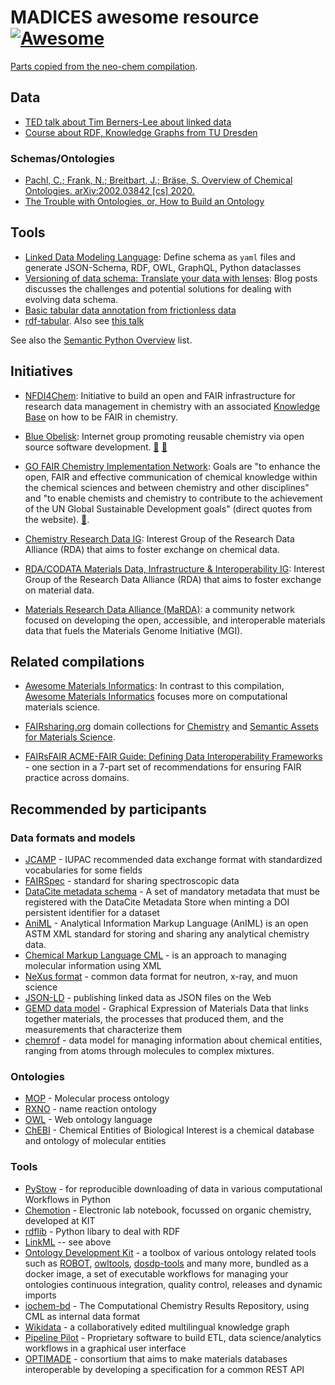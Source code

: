 # MADICES awesome resource [![Awesome](https://cdn.rawgit.com/sindresorhus/awesome/d7305f38d29fed78fa85652e3a63e154dd8e8829/media/badge.svg)](https://github.com/sindresorhus/awesome)

[Parts copied from the neo-chem compilation](https://github.com/neo-chem/awesome-chemical-data).

## Data

- [TED talk about Tim Berners-Lee about linked data](https://www.youtube.com/watch?v=OM6XIICm_qo)
- [Course about RDF, Knowledge Graphs from TU Dresden](https://www.youtube.com/channel/UCCvDWNsR8YlQrB1tSj9Xqsw)


### Schemas/Ontologies

- [Pachl, C.; Frank, N.; Breitbart, J.; Bräse, S. Overview of Chemical Ontologies. arXiv:2002.03842 [cs] 2020.](https://arxiv.org/pdf/2002.03842.pdf)
- [The Trouble with Ontologies, or, How to Build an Ontology](https://cthoyt.com/2020/05/12/building-an-ontology.html)

## Tools

- [Linked Data Modeling Language](https://linkml.io/): Define schema as `yaml` files and generate JSON-Schema, RDF, OWL, GraphQL, Python dataclasses
- [Versioning of data schema: Translate your data with lenses](https://www.inkandswitch.com/cambria/): Blog posts discusses the challenges and potential solutions for dealing with evolving data schema. 
- [Basic tabular data annotation from frictionless data](https://specs.frictionlessdata.io/table-schema/#name)
- [rdf-tabular](https://github.com/ruby-rdf/rdf-tabular). Also see [this talk](https://www.youtube.com/watch?v=qIXcnSCOyZs)

See also the [Semantic Python Overview](https://github.com/pysemtec/semantic-python-overview) list.

## Initiatives 

- [NFDI4Chem](https://www.nfdi4chem.de/): Initiative to build an open and FAIR infrastructure for research data management in chemistry with an associated [Knowledge Base](https://knowledgebase.nfdi4chem.de) on how to be FAIR in chemistry.

- [Blue Obelisk](https://blueobelisk.github.io/): Internet group promoting reusable chemistry via open source software development. [📄](https://pubs.acs.org/doi/10.1021/ci050400b) [📄](https://jcheminf.biomedcentral.com/articles/10.1186/1758-2946-3-37)

- [GO FAIR Chemistry Implementation Network](https://www.go-fair.org/implementation-networks/overview/chemistryin/): Goals are "to enhance the open, FAIR and effective communication of chemical knowledge within the chemical sciences and between chemistry and other disciplines" and "to enable chemists and chemistry to contribute to the achievement of the UN Global Sustainable Development goals" (direct quotes from the website). [📄](https://www.mitpressjournals.org/doi/full/10.1162/dint_a_00035).

- [Chemistry Research Data IG](https://www.rd-alliance.org/groups/chemistry-research-data-interest-group.html): Interest Group of the Research Data Alliance (RDA) that aims to foster exchange on chemical data.

- [RDA/CODATA Materials Data, Infrastructure & Interoperability IG](https://www.rd-alliance.org/groups/rdacodata-materials-data-infrastructure-interoperability-ig.html): Interest Group of the Research Data Alliance (RDA) that aims to foster exchange on material data.

- [Materials Research Data Alliance (MaRDA)](https://www.marda-alliance.org/): a community network focused on developing the open, accessible, and interoperable materials data that fuels the Materials Genome Initiative (MGI).


## Related compilations

- [Awesome Materials Informatics](https://github.com/tilde-lab/awesome-materials-informatics): In contrast to this compilation, [Awesome Materials Informatics](https://github.com/tilde-lab/awesome-materials-informatics) focuses more on computational materials science.

- [FAIRsharing.org](https://fairsharing.org) domain collections for [Chemistry](https://fairsharing.org/collection/Chemistry) and [Semantic Assets for Materials Science](https://fairsharing.org/collection/SemanticAssetsMatSci).

- [FAIRsFAIR ACME-FAIR Guide: Defining Data Interoperability Frameworks](https://zenodo.org/record/5775552) - one section in a 7-part set of recommendations for ensuring FAIR practice across domains.

## Recommended by participants 

### Data formats and models 
- [JCAMP](jcamp-dx.org) - IUPAC recommended data exchange format with standardized vocabularies for some fields
- [FAIRSpec](https://github.com/IUPAC/IUPAC-FAIRSpec) - standard for sharing spectroscopic data
- [DataCite metadata schema](https://datacite.org/) - A set of mandatory metadata that must be registered with the DataCite Metadata Store when minting a DOI persistent identifier for a dataset
- [AniML](https://www.animl.org/) - Analytical Information Markup Language (AnIML) is an open ASTM XML standard for storing and sharing any analytical chemistry data.
- [Chemical Markup Language CML](https://www.xml-cml.org/) - is an approach to managing molecular information using XML
- [NeXus format](https://www.nexusformat.org/) -  common data format for neutron, x-ray, and muon science
- [JSON-LD](https://search.brave.com/search?q=json-ld&source=desktop) - publishing linked data as JSON files on the Web
- [GEMD data model](https://citrineinformatics.github.io/gemd-docs/) -  Graphical Expression of Materials Data that  links together materials, the processes that produced them, and the measurements that characterize them
- [chemrof](https://chemkg.github.io/chemrof/) - data model for managing information about chemical entities, ranging from atoms through molecules to complex mixtures.

### Ontologies

- [MOP](https://www.ebi.ac.uk/ols/ontologies/mop) - Molecular process ontology
- [RXNO](https://www.ebi.ac.uk/ols/ontologies/rxno) - name reaction ontology
- [OWL](https://www.w3.org/OWL/) - Web ontology language
- [ChEBI](https://www.ebi.ac.uk/chebi/) - Chemical Entities of Biological Interest is a chemical database and ontology of molecular entities
  
### Tools
- [PyStow](https://github.com/cthoyt/pystow) - for reproducible downloading of data in various computational Workflows in Python
- [Chemotion](https://www.chemotion.net/chemotionsaurus/index.html) - Electronic lab notebook, focussed on organic chemistry, developed at KIT
- [rdflib](https://github.com/RDFLib/rdflib) - Python libary to deal with RDF
- [LinkML](https://linkml.io/) -- see above
- [Ontology Development Kit](https://github.com/INCATools/ontology-development-kit) - a toolbox of various ontology related tools such as [ROBOT](https://github.com/ontodev/robot), [owltools](https://github.com/owlcollab/owltools), [dosdp-tools](https://github.com/INCATools/dosdp-tools) and many more, bundled as a docker image, a set of executable workflows for managing your ontologies continuous integration, quality control, releases and dynamic imports
- [iochem-bd](https://www.iochem-bd.org/) - The Computational Chemistry Results Repository, using CML as internal data format 
- [Wikidata](https://www.wikidata.org/wiki/Wikidata:Main_Page) - a collaboratively edited multilingual knowledge graph 
- [Pipeline Pilot](https://www.3ds.com/products-services/biovia/products/data-science/pipeline-pilot/) - Proprietary software to build ETL, data science/analytics workflows in a graphical user interface
- [OPTIMADE](https://www.optimade.org/) - consortium that aims to make materials databases interoperable by developing a specification for a common REST API
